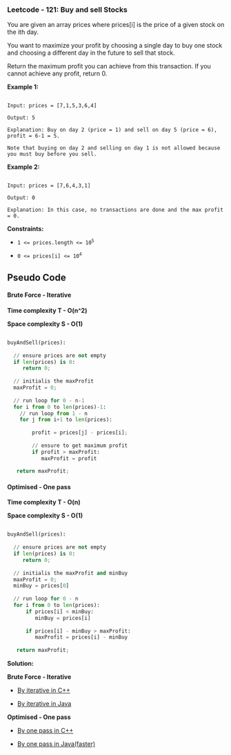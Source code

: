 ### Leetcode - 121: Buy and sell Stocks

You are given an array prices where prices[i] is the price of a given stock on the ith day.

You want to maximize your profit by choosing a single day to buy one stock and choosing a different day in the future to sell that stock.

Return the maximum profit you can achieve from this transaction. If you cannot achieve any profit, return 0.


**Example 1:**

```

Input: prices = [7,1,5,3,6,4]

Output: 5

Explanation: Buy on day 2 (price = 1) and sell on day 5 (price = 6), profit = 6-1 = 5.

Note that buying on day 2 and selling on day 1 is not allowed because you must buy before you sell.

```

**Example 2:**

```

Input: prices = [7,6,4,3,1]

Output: 0

Explanation: In this case, no transactions are done and the max profit = 0.

``` 

**Constraints:**

- <code>1 <= prices.length <= 10<sup>5</sup></code>

- <code>0 <= prices[i] <= 10<sup>4</sup></code>


## Pseudo Code

#### Brute Force - Iterative

**Time complexity T - O(n^2)**

**Space complexity S - O(1)**

```python

buyAndSell(prices):
  
  // ensure prices are not empty
  if len(prices) is 0:
     return 0;
     
  // initialis the maxProfit
  maxProfit = 0;
  
  // run loop for 0 - n-1
  for i from 0 to len(prices)-1:
    // run loop from 1 - n
    for j from i+1 to len(prices):
    
        profit = prices[j] - prices[i];
        
        // ensure to get maximum profit
        if profit > maxProfit:
           maxProfit = profit 
        
   return maxProfit;

```

#### Optimised - One pass

**Time complexity T - O(n)**

**Space complexity S - O(1)**

```python

buyAndSell(prices):
  
  // ensure prices are not empty
  if len(prices) is 0:
     return 0;
     
  // initialis the maxProfit and minBuy
  maxProfit = 0;
  minBuy = prices[0]
  
  // run loop for 0 - n
  for i from 0 to len(prices):
      if prices[i] < minBuy:
         minBuy = prices[i]
        
      if prices[i] - minBuy > maxProfit:
         maxProfit = prices[i] - minBuy
         
   return maxProfit;

```

**Solution:**

**Brute Force - Iterative**

   - [By iterative in C++](https://github.com/Ajay2521/Competitive-Programming/blob/main/Leetcode%20And%20GFG/Array/Easy/Buy%20and%20sell%20stock/By%20iteration.cpp)
    
   - [By iterative in Java](https://github.com/Ajay2521/Competitive-Programming/blob/main/Leetcode%20And%20GFG/Array/Easy/Buy%20and%20sell%20stock/By%20iteration.java)
    
**Optimised - One pass**
    
   - [By one pass in C++](https://github.com/Ajay2521/Competitive-Programming/blob/main/Leetcode%20And%20GFG/Array/Easy/Buy%20and%20sell%20stock/By%20one%20pass.cpp)
    
   - [By one pass in Java(faster)](https://github.com/Ajay2521/Competitive-Programming/blob/main/Leetcode%20And%20GFG/Array/Easy/Buy%20and%20sell%20stock/By%20one%20pass.java)


    
